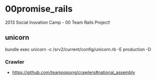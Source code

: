 00promise_rails
===============

2013 Social Inovation Camp - 00 Team Rails Project!


## unicorn
bundle exec unicorn -c /srv2/current/config/unicorn.rb -E production -D

### Crawler
- https://github.com/teampopong/crawlers#national_assembly